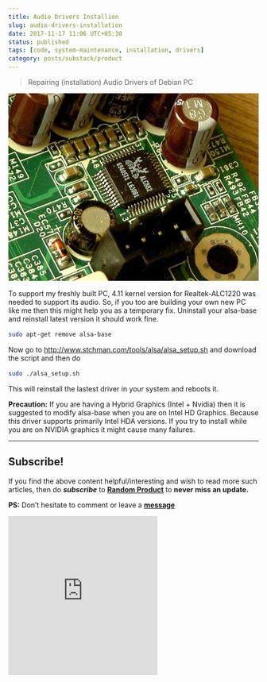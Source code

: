 ```yaml
---
title: Audio Drivers Installion
slug: audio-drivers-installation
date: 2017-11-17 11:06 UTC+05:30
status: published
tags: [code, system-maintenance, installation, drivers]
category: posts/substack/product
---
```


> Repairing (installation) Audio Drivers of Debian PC


![](/images/Audio%20Drivers%20Installation.jpg)


To support my freshly built PC, 4.11 kernel version for Realtek-ALC1220 was needed to support its audio. So, if you too are building your own new PC like me then this might help you as a  temporary fix. 
Uninstall your alsa-base and reinstall latest version it should work fine.

```sh
sudo apt-get remove alsa-base
```

Now go to http://www.stchman.com/tools/alsa/alsa_setup.sh and download the script and then do

```sh
sudo ./alsa_setup.sh
```

This will reinstall the lastest driver in your system and reboots it.

**Precaution:**  If you are having a Hybrid Graphics (Intel + Nvidia) then it is suggested to modify alsa-base when you are on Intel HD Graphics. Because this driver supports primarily Intel HDA versions. If you try to install while you are on NVIDIA graphics it might cause many failures.


---
## Subscribe!
If you find the above content helpful/interesting and wish to read more such articles, then do _**subscribe**_ to [**Random Product**](https://randomproduct8.substack.com/) to **never miss an update.**

**PS:** Don’t hesitate to comment or leave a **[message](https://twitter.com/randomproduct8)**
<div class="row">
	<iframe src="https://randomstack8.substack.com/embed" max-width="480" height="320" frameborder="0" scrolling="no" class="centred"></iframe>
	<br>
</div>